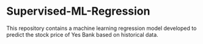 # Supervised-ML-Regression
This repository contains a machine learning regression model developed to predict the stock price of Yes Bank based on historical data.
